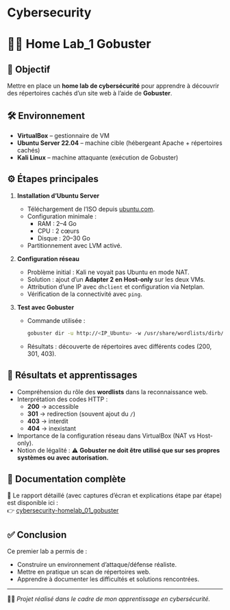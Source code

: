 # Cybersecurity
# 🕵️‍♀️ Home Lab_1  Gobuster 

## 🎯 Objectif
Mettre en place un **home lab de cybersécurité** pour apprendre à découvrir des répertoires cachés d’un site web à l’aide de **Gobuster**.

## 🛠️ Environnement
- **VirtualBox** – gestionnaire de VM  
- **Ubuntu Server 22.04** – machine cible (hébergeant Apache + répertoires cachés)  
- **Kali Linux** – machine attaquante (exécution de Gobuster)  

## ⚙️ Étapes principales
1. **Installation d’Ubuntu Server**  
   - Téléchargement de l’ISO depuis [ubuntu.com](https://ubuntu.com/download/server).  
   - Configuration minimale :  
     - RAM : 2–4 Go  
     - CPU : 2 cœurs  
     - Disque : 20–30 Go  
   - Partitionnement avec LVM activé.  

2. **Configuration réseau**  
   - Problème initial : Kali ne voyait pas Ubuntu en mode NAT.  
   - Solution : ajout d’un **Adapter 2 en Host-only** sur les deux VMs.  
   - Attribution d’une IP avec `dhclient` et configuration via Netplan.  
   - Vérification de la connectivité avec `ping`.  

3. **Test avec Gobuster**  
   - Commande utilisée :  
     ```bash
     gobuster dir -u http://<IP_Ubuntu> -w /usr/share/wordlists/dirb/common.txt
     ```  
   - Résultats : découverte de répertoires avec différents codes (200, 301, 403).  

## 📑 Résultats et apprentissages
- Compréhension du rôle des **wordlists** dans la reconnaissance web.  
- Interprétation des codes HTTP :  
  - **200** → accessible  
  - **301** → redirection (souvent ajout du `/`)  
  - **403** → interdit  
  - **404** → inexistant  
- Importance de la configuration réseau dans VirtualBox (NAT vs Host-only).  
- Notion de légalité : ⚠️ **Gobuster ne doit être utilisé que sur ses propres systèmes ou avec autorisation.**

## 📂 Documentation complète
📄 Le rapport détaillé (avec captures d’écran et explications étape par étape) est disponible ici :  
👉 [cybersecurity-homelab_01_gobuster](https://github.com/Cyberjanie/Cybersecurity/blob/main/Lab_1_Gobuster/cybersecurity-homelab_01_gobuster_biff%C3%A9.pdf)

## ✅ Conclusion
Ce premier lab a permis de :  
- Construire un environnement d’attaque/défense réaliste.  
- Mettre en pratique un scan de répertoires web.  
- Apprendre à documenter les difficultés et solutions rencontrées.  

---

👩‍💻 *Projet réalisé dans le cadre de mon apprentissage en cybersécurité.*  
